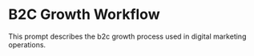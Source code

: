 # B2C Growth Workflow

This prompt describes the b2c growth process used in digital marketing operations.
